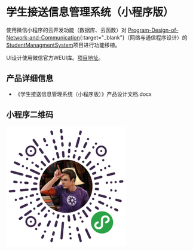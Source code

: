 # 学生接送信息管理系统（小程序版）

使用微信小程序的云开发功能（数据库、云函数）对 [Program-Design-of-Network-and-Communication](https://github.com/Eddie-He-090/Program-Design-of-Network-and-Communication?_blank){:target="_blank"}（网络与通信程序设计）的<a href="https://github.com/Eddie-He-090/Program-Design-of-Network-and-Communication/tree/master/StudentManagmentSystem" target="_blank">StudentManagmentSystem</a>项目进行功能移植。

UI设计使用微信官方WEUI库。<a href="https://github.com/wechat-miniprogram/weui-miniprogram" target="_blank">项目地址</a>。

## 产品详细信息

- 《学生接送信息管理系统（小程序版）》产品设计文档.docx

## 小程序二维码

<img src="https://github.com/Eddie-He-090/miniprogram/blob/master/miniprogram%20QR%20code.jpg" width="320" height="320" alt="miniprogram QR code">
